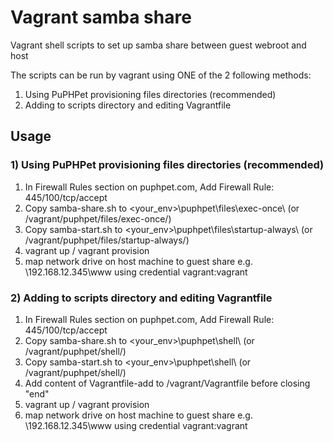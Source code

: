 # Vagrant samba share
Vagrant shell scripts to set up samba share between guest webroot and host

The scripts can be run by vagrant using ONE of the 2 following methods:

1. Using PuPHPet provisioning files directories (recommended)
1. Adding to scripts directory and editing Vagrantfile  

## Usage
### 1) Using PuPHPet provisioning files directories (recommended)
1. In Firewall Rules section on puphpet.com, Add Firewall Rule: 445/100/tcp/accept
1. Copy samba-share.sh to <host>\<your_env>\puphpet\files\exec-once\ (or <guest>/vagrant/puphpet/files/exec-once/)
1. Copy samba-start.sh to <host>\<your_env>\puphpet\files\startup-always\ (or <guest>/vagrant/puphpet/files/startup-always/)
1. vagrant up / vagrant provision
1. map network drive on host machine to guest share e.g. \\192.168.12.345\www using credential vagrant:vagrant

### 2) Adding to scripts directory and editing Vagrantfile
1. In Firewall Rules section on puphpet.com, Add Firewall Rule: 445/100/tcp/accept
1. Copy samba-share.sh to <host>\<your_env>\puphpet\shell\ (or <guest>/vagrant/puphpet/shell/)
1. Copy samba-start.sh to <host>\<your_env>\puphpet\shell\ (or <guest>/vagrant/puphpet/shell/)
1. Add content of Vagrantfile-add to /vagrant/Vagrantfile before closing "end"
1. vagrant up / vagrant provision
1. map network drive on host machine to guest share e.g. \\192.168.12.345\www using credential vagrant:vagrant